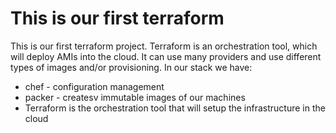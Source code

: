 # This is our first terraform

This is our first terraform project.
Terraform is an orchestration tool, which will deploy AMIs into the cloud.
It can use many providers and use different types of images and/or provisioning.
In our stack we have:
- chef - configuration management
- packer - createsv immutable images of our machines
- Terraform is the orchestration tool that will setup the infrastructure in the cloud

